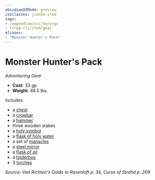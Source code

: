 ```yaml
---
obsidianUIMode: preview
cssclasses: json5e-item
tags:
- compendium/src/5e/vrgr
- ttrpg-cli/item/gear
aliases: 
- "Monster Hunter's Pack"
---
```

# Monster Hunter's Pack
*Adventuring Gear*  

- **Cost**: 33 gp
- **Weight**: 48.5 lbs.

Includes:

- a [chest](/3-Mechanics/CLI/items/chest.md)  
- a [crowbar](/3-Mechanics/CLI/items/crowbar.md)  
- a [hammer](/3-Mechanics/CLI/items/hammer.md)  
- three wooden stakes  
- a [holy symbol](/3-Mechanics/CLI/items/holy-symbol.md)  
- a [flask of holy water](/3-Mechanics/CLI/items/holy-water-flask.md)  
- a set of [manacles](/3-Mechanics/CLI/items/manacles.md)  
- a [steel mirror](/3-Mechanics/CLI/items/steel-mirror.md)  
- a [flask of oil](/3-Mechanics/CLI/items/oil-flask.md)  
- a [tinderbox](/3-Mechanics/CLI/items/tinderbox.md)  
- 3 [torches](/3-Mechanics/CLI/items/torch.md)  

*Source: Van Richten's Guide to Ravenloft p. 34, Curse of Strahd p. 209*